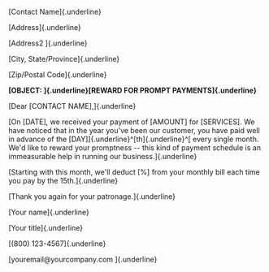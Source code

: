 [Contact Name]{.underline}

[Address]{.underline}

[Address2 ]{.underline}

[City, State/Province]{.underline}

[Zip/Postal Code]{.underline}

**[OBJECT: ]{.underline}[REWARD FOR PROMPT PAYMENTS]{.underline}**

[Dear \[CONTACT NAME\],]{.underline}

[On \[DATE\], we received your payment of \[AMOUNT\] for \[SERVICES\].
We have noticed that in the year you've been our customer, you have paid
well in advance of the \[DAY\]]{.underline}^[th]{.underline}^[ every
single month. We'd like to reward your promptness -- this kind of
payment schedule is an immeasurable help in running our
business.]{.underline}

[Starting with this month, we'll deduct \[%\] from your monthly bill
each time you pay by the 15th.]{.underline}

[Thank you again for your patronage.]{.underline}

[Your name]{.underline}

[Your title]{.underline}

[(800) 123-4567]{.underline}

[youremail\@yourcompany.com ]{.underline}
